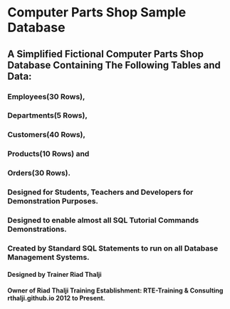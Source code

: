 # Computer Parts Shop Sample Database
## A Simplified Fictional Computer Parts Shop Database Containing The Following Tables and Data: 
### Employees(30 Rows), 
### Departments(5 Rows), 
### Customers(40 Rows), 
### Products(10 Rows) and 
### Orders(30 Rows).

### Designed for Students, Teachers and Developers for Demonstration Purposes.
### Designed to enable almost all SQL Tutorial Commands Demonstrations.
### Created by Standard SQL Statements to run on all Database Management Systems.
#### Designed by Trainer Riad Thalji
#### Owner of Riad Thalji Training Establishment: RTE-Training & Consulting rthalji.github.io 2012 to Present.
